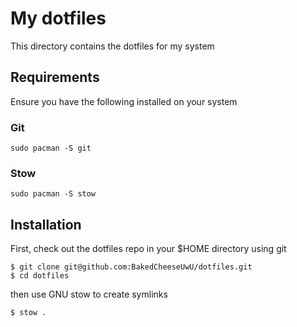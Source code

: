 # My dotfiles

This directory contains the dotfiles for my system

## Requirements

Ensure you have the following installed on your system

### Git

```
sudo pacman -S git
```

### Stow

```
sudo pacman -S stow
```

## Installation

First, check out the dotfiles repo in your $HOME directory using git

```
$ git clone git@github.com:BakedCheeseUwU/dotfiles.git
$ cd dotfiles
```

then use GNU stow to create symlinks

```
$ stow .
```
